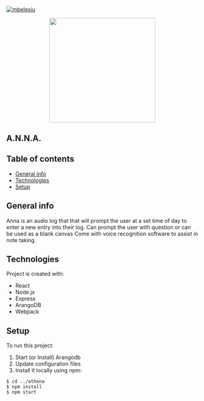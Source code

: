 [![mbelesiu](https://circleci.com/gh/mbelesiu/athena.svg?style=shield)](https://circleci.com/gh/mbelesiu/athena)

<p align="center">
<img src="https://github.com/mbelesiu/athena/blob/main/annalogo.jpg" width="278 px" height="273.5 px">
</p>

## A.N.N.A.               
## Table of contents
* [General info](#general-info)
* [Technologies](#technologies)
* [Setup](#setup)

## General info
Anna is an audio log that that will prompt the user at a set time of day to enter a new entry into their log. Can prompt the user with question or can be used as a blank canvas
Come with voice recognition software to assist in note taking.  
	
## Technologies
Project is created with:
* React
* Node.js
* Express
* ArangoDB
* Webpack
	
## Setup
To run this project:
1) Start (or Install) Arangodb
2) Update configuration files 
3) Install it locally using npm:

```
$ cd ../athena
$ npm install
$ npm start
```
